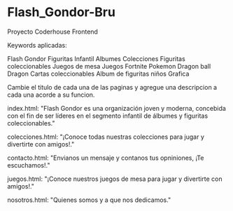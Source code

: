 # Flash_Gondor-Bru
Proyecto Coderhouse Frontend

Keywords aplicadas:

Flash
Gondor
Figuritas
Infantil
Albumes
Colecciones
Figuritas coleccionables
Juegos de mesa
Juegos
Fortnite
Pokemon
Dragon ball
Dragon
Cartas coleccionables
Album de figuritas
niños
Grafica

Cambie el titulo de cada una de las paginas y agregue una descripcion a cada una acorde a su funcion.

index.html: "Flash Gondor es una organización joven y moderna, 
             concebida con el fin de ser líderes en el segmento infantil 
             de álbumes y figuritas coleccionables."
             
colecciones.html: "¡Conoce todas nuestras colecciones para jugar y divertirte con amigos!."

contacto.html: "Envianos un mensaje y contanos tus opniniones, ¡Te escuchamos!."

juegos.html: "¡Conoce nuestros juegos de mesa para jugar y divertirte con amigos!."

nosotros.html: "Quienes somos y a que nos dedicamos."
